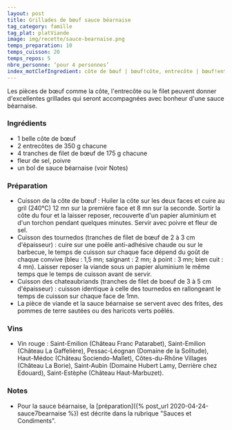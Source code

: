```yaml
---
layout: post
title: Grillades de bœuf sauce béarnaise
tag_category: famille
tag_plat: platViande
image: img/recette/sauce-bearnaise.png
temps_preparation: 10
temps_cuisson: 20
temps_repos: 5
nbre_personne: ‘pour 4 personnes’
index_motClefIngredient: côte de bœuf | bœuf!côte, entrecôte | bœuf!entrecôte, filet de bœuf | bœuf!filet, sauce béarnaise | sauce!béarnaise
---
```

Les pièces de bœuf comme la côte, l'entrecôte ou le filet peuvent donner d'excellentes grillades qui seront accompagnées avec bonheur d'une sauce béarnaise.

### Ingrédients
* 1 belle côte de bœuf
* 2 entrecôtes de 350 g chacune
* 4 tranches de filet de bœuf de 175 g chacune
* fleur de sel, poivre
* un bol de sauce béarnaise (voir Notes)

### Préparation
* Cuisson de la côte de bœuf  : Huiler la côte sur les deux faces et cuire au gril (240°C) 12 mn sur la première face et 8 mn sur la seconde. Sortir la côte du four et la laisser reposer, recouverte d'un papier aluminium et d'un torchon pendant quelques minutes. Servir avec poivre et fleur de sel.
* Cuisson des tournedos (tranches de filet de bœuf de 2 à 3 cm d'épaisseur) : cuire sur une poêle anti-adhésive chaude ou sur le barbecue, le temps de cuisson sur chaque face dépend du goût de chaque convive (bleu : 1,5 mn; saignant : 2 mn; à point : 3 mn; bien cuit : 4 mn). Laisser reposer la viande sous un papier aluminium le même temps que le temps de cuisson avant de servir.
* Cuisson des chateaubriands (tranches de filet de boeuf de 3 à 5 cm d'épaisseur) : cuisson identique à celle des tournedos en rallongeant le temps de cuisson sur chaque face de 1mn.
* La pièce de viande et la sauce béarnaise se servent avec des frites, des pommes de terre sautées ou des haricots verts poêlés.

### Vins
* Vin rouge : Saint-Emilion (Château Franc Patarabet), Saint-Emilion (Château La Gaffelière), Pessac-Léognan (Domaine de la Solitude), Haut-Médoc (Château Sociendo-Mallet), Côtes-du-Rhône Villages (Château La Borie), Saint-Aubin (Domaine Hubert Lamy, Derrière chez Edouard), Saint-Estèphe (Château Haut-Marbuzet).

### Notes
* Pour la sauce béarnaise, la [préparation]({% post_url 2020-04-24-sauce7bearnaise %}) est décrite dans la rubrique "Sauces et Condiments".
